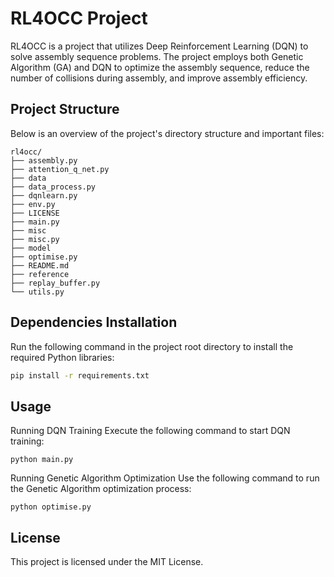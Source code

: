 <!--
 * @Author: WANG CHENG
 * @Date: 2024-04-20 02:20:51
 * @LastEditTime: 2024-04-20 21:35:34
-->
# RL4OCC Project

RL4OCC is a project that utilizes Deep Reinforcement Learning (DQN) to solve assembly sequence problems. The project employs both Genetic Algorithm (GA) and DQN to optimize the assembly sequence, reduce the number of collisions during assembly, and improve assembly efficiency.

## Project Structure

Below is an overview of the project's directory structure and important files:
```
rl4occ/
├── assembly.py
├── attention_q_net.py
├── data
├── data_process.py
├── dqnlearn.py
├── env.py
├── LICENSE
├── main.py
├── misc
├── misc.py
├── model
├── optimise.py
├── README.md
├── reference
├── replay_buffer.py
└── utils.py
```

## Dependencies Installation

Run the following command in the project root directory to install the required Python libraries:

```bash
pip install -r requirements.txt
```

## Usage
Running DQN Training
Execute the following command to start DQN training:
```
python main.py
```
Running Genetic Algorithm Optimization
Use the following command to run the Genetic Algorithm optimization process:
```
python optimise.py
```

## License
This project is licensed under the MIT License.

